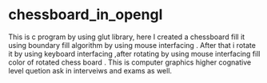 # chessboard_in_opengl
This is  c program by using glut library, here  I created a chessboard fill it using boundary fill algorithm by using mouse interfacing  . After that i rotate it by using keyboard interfacing ,after rotating by using mouse interfacing  fill  color of rotated chess board . This is computer graphics higher cognative level quetion ask in interveiws and exams as well.
